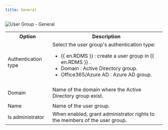 ```yaml
---
title: General
---
```


![User Group - General](/img/en/server/ServerOp8009.png)

<table>
	<tr>
		<th>
Option 
		</th>
		<th>
Description 
		</th>
	</tr>
	<tr>
		<td>
Authentication type 
		</td>
		<td>
Select the user group&apos;s authentication type:  

* {{ en.RDMS }} : create a user group in {{ en.RDMS }} . 
* Domain : Active Directory group. 
* Office365/Azure AD : Azure AD group. 
		</td>
	</tr>
	<tr>
		<td>
Domain 
		</td>
		<td>
Name of the domain where the Active Directory group exist. 
		</td>
	</tr>
	<tr>
		<td>
Name 
		</td>
		<td>
Name of the user group. 
		</td>
	</tr>
	<tr>
		<td>
Is administrator 
		</td>
		<td>
When enabled, grant administrator rights to the members of the user group. 
		</td>
	</tr>
</table>


